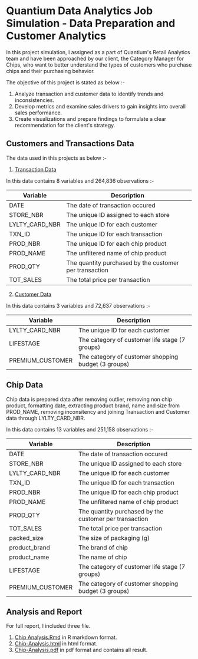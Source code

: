 # Quantium Data Analytics Job Simulation - Data Preparation and Customer Analytics
In this project simulation, I assigned as a part of Quantium's Retail Analytics team and have been approached by our client, the Category Manager for Chips, who want to better understand the types of customers who purchase chips and their purchasing behavior.

The objective of this project is stated as below :-
1. Analyze transaction and customer data to identify trends and inconsistencies.
2. Develop metrics and examine sales drivers to gain insights into overall sales performance.
3. Create visualizations and prepare findings to formulate a clear recommendation for the client's strategy.

## Customers and Transactions Data
The data used in this projects as below :-
1. [Transaction Data](QVI_transaction_data.xlsx)

In this data contains 8 variables and 264,836 observations :-

| Variable | Description |
| --- | --- |
| DATE | The date of transaction occured|
| STORE_NBR | The unique ID assigned to each store |
| LYLTY_CARD_NBR | The unique ID for each customer |
| TXN_ID | The unique ID for each transaction |
| PROD_NBR | The unique ID for each chip product |
| PROD_NAME | The unfiltered name of chip product |
| PROD_QTY | The quantity purchased by the customer per transaction |
| TOT_SALES | The total price per transaction |
2. [Customer Data](QVI_purchase_behaviour.csv)

In this data contains 3 variables and 72,637 observations :-

| Variable | Description |
| --- | --- |
| LYLTY_CARD_NBR | The unique ID for each customer |
| LIFESTAGE |  The category of customer life stage (7 groups) |
| PREMIUM_CUSTOMER | The category of customer shopping budget (3 groups) |

## Chip Data

Chip data is prepared data after removing outlier, removing non chip product, formatting date, extracting product brand, name and size from PROD_NAME, removing inconsitency and joining Transaction and Customer data through LYLTY_CARD_NBR.

In this data contains 13 variables and 251,158 observations :-

| Variable | Description |
| --- | --- |
| DATE | The date of transaction occured|
| STORE_NBR | The unique ID assigned to each store |
| LYLTY_CARD_NBR | The unique ID for each customer |
| TXN_ID | The unique ID for each transaction |
| PROD_NBR | The unique ID for each chip product |
| PROD_NAME | The unfiltered name of chip product |
| PROD_QTY | The quantity purchased by the customer per transaction |
| TOT_SALES | The total price per transaction |
| packed_size | The size of packaging (g) |
| product_brand | The brand of chip |
| product_name | The name of chip |
| LIFESTAGE |  The category of customer life stage (7 groups) |
| PREMIUM_CUSTOMER | The category of customer shopping budget (3 groups) |

## Analysis and Report

For full report, I included three file.
1. [Chip Analysis.Rmd](Chip-Analysis.Rmd) in R markdown format.
2. [Chip-Analysis.html](Chip-Analysis.html) in html format.
3. [Chip-Analysis.pdf](Chip-Analysis.pdf) in pdf format and contains all result.
